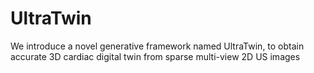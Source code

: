 # UltraTwin
We introduce a novel generative framework named UltraTwin, to obtain accurate 3D cardiac digital twin from sparse multi-view 2D US images

